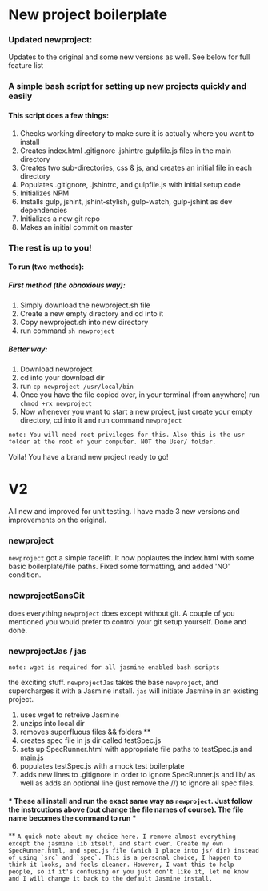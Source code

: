 # New project boilerplate 

### Updated newproject:
Updates to the original and some new versions as well. See below for full feature list



### A simple bash script for setting up new projects quickly and easily

#### This script does a few things:

1. Checks working directory to make sure it is actually where you want to install
1. Creates index.html .gitignore .jshintrc gulpfile.js files in the main directory
1. Creates two sub-directories, css & js, and creates an initial file in each directory
1. Populates .gitignore, .jshintrc, and gulpfile.js with initial setup code
1. Initializes NPM
1. Installs gulp, jshint, jshint-stylish, gulp-watch, gulp-jshint as dev dependencies
1. Initializes a new git repo
1. Makes an initial commit on master


### The rest is up to you!

#### To run (two methods):

##### First method (the obnoxious way):

1. Simply download the newproject.sh file
1. Create a new empty directory and cd into it
1. Copy newproject.sh into new directory
1. run command `sh newproject`

##### Better way: 

1. Download newproject
2. cd into your download dir
3. run `cp newproject /usr/local/bin`
4. Once you have the file copied over, in your terminal (from anywhere) run `chmod +rx newproject`
5. Now whenever you want to start a new project, just create your empty directory, cd into it and run command `newproject`

```note: You will need root privileges for this. Also this is the usr folder at the root of your computer. NOT the User/ folder.```

Voila! You have a brand new project ready to go!


# V2

All new and improved for unit testing. I have made 3 new versions and improvements on the original. 

### newproject
`newproject` got a simple facelift. It now poplautes the index.html with some basic boilerplate/file paths. Fixed some formatting, and added 'NO' condition.

### newprojectSansGit
does everything `newproject` does except without git. A couple of you mentioned you would prefer to control your git setup yourself. Done and done.

### newprojectJas / jas

```note: wget is required for all jasmine enabled bash scripts```

the exciting stuff. `newprojectJas` takes the base `newproject`, and supercharges it with a Jasmine install. `jas` will initiate Jasmine in an existing project.

1. uses wget to retreive Jasmine
2. unzips into local dir
3. removes superfluous files && folders **
4. creates spec file in js dir called testSpec.js
5. sets up SpecRunner.html with appropriate file paths to testSpec.js and main.js
6. populates testSpec.js with a mock test boilerplate
7. adds new lines to .gitignore in order to ignore SpecRunner.js and lib/ as well as adds an optional line (just remove the //) to ignore all spec files.


#### * These all install and run the exact same way as `newproject`. Just follow the instrcutions above (but change the file names of course). The file name becomes the command to run * 



**
```A quick note about my choice here. I remove almost everything except the jasmine lib itself, and start over. Create my own SpecRunner.html, and spec.js file (which I place into js/ dir) instead of using `src` and `spec`. This is a personal choice, I happen to think it looks, and feels cleaner. However, I want this to help people, so if it's confusing or you just don't like it, let me know and I will change it back to the default Jasmine install. ```
